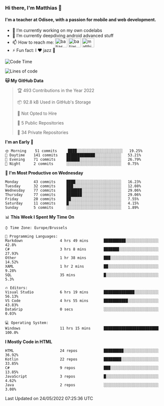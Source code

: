 ### Hi there, I'm Matthias 👋

#### I'm a teacher at Odisee, with a passion for mobile and web development.

- 🔭 I’m currently working on my own codelabs
- 🌱 I’m currently deepdiving android advanced stuff
- 📫 How to reach me: <a href="https://dev.to/batjas" target="_blank"><img align="center" src="https://raw.githubusercontent.com/rahuldkjain/github-profile-readme-generator/master/src/images/icons/Social/devto.svg" alt="batjas" height="30" width="40" /></a>
<a href="https://twitter.com/batjas" target="_blank"><img align="center" src="https://raw.githubusercontent.com/rahuldkjain/github-profile-readme-generator/master/src/images/icons/Social/twitter.svg" alt="batjas" height="30" width="40" /></a>
<a href="https://linkedin.com/in/matthiasdruwé" target="_blank"><img align="center" src="https://raw.githubusercontent.com/rahuldkjain/github-profile-readme-generator/master/src/images/icons/Social/linked-in-alt.svg" alt="matthiasdruwé" height="30" width="40" /></a>
- ⚡ Fun fact: I ❤ jazz 🎷


<!--START_SECTION:waka-->
![Code Time](http://img.shields.io/badge/Code%20Time-286%20hrs%2058%20mins-blue)

![Lines of code](https://img.shields.io/badge/From%20Hello%20World%20I%27ve%20Written-218%20Thousand%20lines%20of%20code-blue)

**🐱 My GitHub Data** 

> 🏆 493 Contributions in the Year 2022
 > 
> 📦 92.8 kB Used in GitHub's Storage 
 > 
> 🚫 Not Opted to Hire
 > 
> 📜 5 Public Repositories 
 > 
> 🔑 34 Private Repositories  
 > 
**I'm an Early 🐤** 

```text
🌞 Morning    51 commits     ████░░░░░░░░░░░░░░░░░░░░░   19.25% 
🌆 Daytime    141 commits    █████████████░░░░░░░░░░░░   53.21% 
🌃 Evening    71 commits     ██████░░░░░░░░░░░░░░░░░░░   26.79% 
🌙 Night      2 commits      ░░░░░░░░░░░░░░░░░░░░░░░░░   0.75%

```
📅 **I'm Most Productive on Wednesday** 

```text
Monday       43 commits     ████░░░░░░░░░░░░░░░░░░░░░   16.23% 
Tuesday      32 commits     ███░░░░░░░░░░░░░░░░░░░░░░   12.08% 
Wednesday    77 commits     ███████░░░░░░░░░░░░░░░░░░   29.06% 
Thursday     77 commits     ███████░░░░░░░░░░░░░░░░░░   29.06% 
Friday       20 commits     ██░░░░░░░░░░░░░░░░░░░░░░░   7.55% 
Saturday     11 commits     █░░░░░░░░░░░░░░░░░░░░░░░░   4.15% 
Sunday       5 commits      ░░░░░░░░░░░░░░░░░░░░░░░░░   1.89%

```


📊 **This Week I Spent My Time On** 

```text
⌚︎ Time Zone: Europe/Brussels

💬 Programming Languages: 
Markdown                 4 hrs 49 mins       ██████████░░░░░░░░░░░░░░░   42.8% 
C#                       3 hrs 8 mins        ███████░░░░░░░░░░░░░░░░░░   27.93% 
Other                    1 hr 38 mins        ███░░░░░░░░░░░░░░░░░░░░░░   14.52% 
XAML                     1 hr 2 mins         ██░░░░░░░░░░░░░░░░░░░░░░░   9.28% 
SQL                      35 mins             █░░░░░░░░░░░░░░░░░░░░░░░░   5.3%

🔥 Editors: 
Visual Studio            6 hrs 19 mins       ██████████████░░░░░░░░░░░   56.13% 
VS Code                  4 hrs 55 mins       ███████████░░░░░░░░░░░░░░   43.83% 
DataGrip                 0 secs              ░░░░░░░░░░░░░░░░░░░░░░░░░   0.03%

💻 Operating System: 
Windows                  11 hrs 15 mins      █████████████████████████   100.0%

```

**I Mostly Code in HTML** 

```text
HTML                     24 repos            █████████░░░░░░░░░░░░░░░░   36.92% 
Kotlin                   22 repos            ████████░░░░░░░░░░░░░░░░░   33.85% 
C#                       9 repos             ███░░░░░░░░░░░░░░░░░░░░░░   13.85% 
JavaScript               3 repos             █░░░░░░░░░░░░░░░░░░░░░░░░   4.62% 
Java                     2 repos             ░░░░░░░░░░░░░░░░░░░░░░░░░   3.08%

```



 Last Updated on 24/05/2022 07:25:36 UTC
<!--END_SECTION:waka-->
